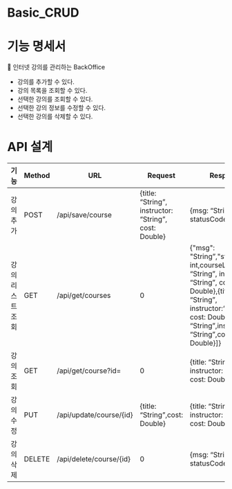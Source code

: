 # Basic_CRUD

# 기능 명세서

<aside>
🍪 인터넷 강의를 관리하는 BackOffice

</aside>

- 강의를 추가할 수 있다.
- 강의 목록을 조회할 수 있다.
- 선택한 강의를 조회할 수 있다.
- 선택한 강의 정보를 수정할 수 있다.
- 선택한 강의를 삭제할 수 있다.

# API 설계
|기능|Method|URL|Request|Response|
|---|---|---|---|---|
|강의 추가|POST|/api/save/course|{title: “String”, instructor: “String”, cost: Double}|{msg: “String”, statusCode: int}
|강의리스트 조회|GET|/api/get/courses|0|{"msg": "String”,"statusCode": int,courseList: [{title: “String”, instructor: “String”, cost: Double},{title: “String”, instructor:“String”, cost: Double}, …{title: “String”,instructor: “String”,cost: Double}]}|
|강의 조회|GET|/api/get/course?id=|0|{title: “String”, instructor: “String”, cost: Double}|
|강의 수정|PUT|/api/update/course/{id}|{title: “String”,cost: Double}|{title: “String”, instructor: “String”, cost: Double}|
|강의 삭제|DELETE|/api/delete/course/{id}|0|{msg: “String”, statusCode: int}|
